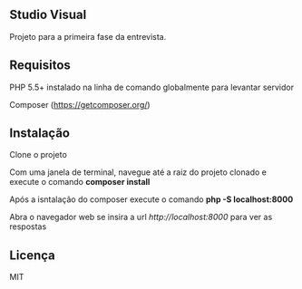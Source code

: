 ## Studio Visual

Projeto para a primeira fase da entrevista.

## Requisitos

PHP 5.5+ instalado na linha de comando globalmente para levantar servidor

Composer (https://getcomposer.org/)

## Instalação

Clone o projeto

Com uma janela de terminal, navegue até a raiz do projeto clonado e execute o comando **composer install**

Após a isntalação do composer execute o comando **php -S localhost:8000**

Abra o navegador web se insira a url *http://localhost:8000* para ver as respostas


## Licença

MIT
